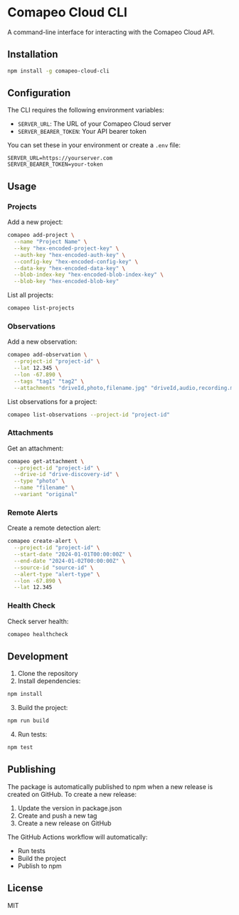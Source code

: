 # Comapeo Cloud CLI

A command-line interface for interacting with the Comapeo Cloud API.

## Installation

```bash
npm install -g comapeo-cloud-cli
```

## Configuration

The CLI requires the following environment variables:

- `SERVER_URL`: The URL of your Comapeo Cloud server
- `SERVER_BEARER_TOKEN`: Your API bearer token

You can set these in your environment or create a `.env` file:

```env
SERVER_URL=https://yourserver.com
SERVER_BEARER_TOKEN=your-token
```

## Usage

### Projects

Add a new project:

```bash
comapeo add-project \
  --name "Project Name" \
  --key "hex-encoded-project-key" \
  --auth-key "hex-encoded-auth-key" \
  --config-key "hex-encoded-config-key" \
  --data-key "hex-encoded-data-key" \
  --blob-index-key "hex-encoded-blob-index-key" \
  --blob-key "hex-encoded-blob-key"
```

List all projects:

```bash
comapeo list-projects
```

### Observations

Add a new observation:

```bash
comapeo add-observation \
  --project-id "project-id" \
  --lat 12.345 \
  --lon -67.890 \
  --tags "tag1" "tag2" \
  --attachments "driveId,photo,filename.jpg" "driveId,audio,recording.mp3"
```

List observations for a project:

```bash
comapeo list-observations --project-id "project-id"
```

### Attachments

Get an attachment:

```bash
comapeo get-attachment \
  --project-id "project-id" \
  --drive-id "drive-discovery-id" \
  --type "photo" \
  --name "filename" \
  --variant "original"
```

### Remote Alerts

Create a remote detection alert:

```bash
comapeo create-alert \
  --project-id "project-id" \
  --start-date "2024-01-01T00:00:00Z" \
  --end-date "2024-01-02T00:00:00Z" \
  --source-id "source-id" \
  --alert-type "alert-type" \
  --lon -67.890 \
  --lat 12.345
```

### Health Check

Check server health:

```bash
comapeo healthcheck
```

## Development

1. Clone the repository
2. Install dependencies:

```bash
npm install
```

3. Build the project:

```bash
npm run build
```

4. Run tests:

```bash
npm test
```

## Publishing

The package is automatically published to npm when a new release is created on GitHub. To create a new release:

1. Update the version in package.json
2. Create and push a new tag
3. Create a new release on GitHub

The GitHub Actions workflow will automatically:

- Run tests
- Build the project
- Publish to npm

## License

MIT
